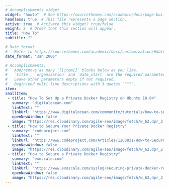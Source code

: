 ```yaml
---
# Accomplishments widget.
widget: "howto"  # See https://sourcethemes.com/academic/docs/page-builder/
headless: true  # This file represents a page section.
active: true  # Activate this widget? true/false
weight: 2  # Order that this section will appear.
title: "How To"
subtitle: ""

# Date format
#   Refer to https://sourcethemes.com/academic/docs/customization/#date-format
date_format: "Jan 2006"

# Accomplishments.
#   Add/remove as many `[[item]]` blocks below as you like.
#   `title`, `organization` and `date_start` are the required parameters.
#   Leave other parameters empty if not required.
#   Begin/end multi-line descriptions with 3 quotes `"""`.
item:
smallItem: 
 - title: "How To Set Up a Private Docker Registry on Ubuntu 18.04"
   summary: "digitalocean.com"
   linkText: ""
   linkUrl: "https://www.digitalocean.com/community/tutorials/how-to-set-up-a-private-docker-registry-on-ubuntu-18-04"
   openNewWindow: false
   image: "https://res.cloudinary.com/agile-seo/image/fetch/w_62,dpr_2.0,d_blank_am8gzx.png/https%3A%2F%2Flogo.clearbit.com%2Fdigitalocean.com%3Fsize%3D250"
 - title: "How to Secure Your Private Docker Registry"
   summary: "codeproject.com"
   linkText: ""
   linkUrl: "https://www.codeproject.com/Articles/1263831/How-to-Secure-Your-Private-Docker-Registry"
   openNewWindow: false
   image: "https://res.cloudinary.com/agile-seo/image/fetch/w_62,dpr_2.0,d_blank_am8gzx.png/https%3A%2F%2Flogo.clearbit.com%2Fcodeproject.com%3Fsize%3D250"
 - title: "How to Secure a Private Docker Registry"
   summary: "exoscale.com"
   linkText: ""
   linkUrl: "https://www.exoscale.com/syslog/securing-private-docker-registry/"
   openNewWindow: false
   image: "https://res.cloudinary.com/agile-seo/image/fetch/w_62,dpr_2.0,d_blank_am8gzx.png/https%3A%2F%2Flogo.clearbit.com%2Fexoscale.com%3Fsize%3D250"
---
```

